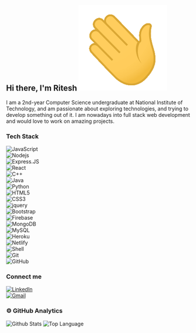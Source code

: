 ## Hi there, I'm Ritesh ![Hi](https://raw.githubusercontent.com/ritcode/ritcode/main/Hi.gif)

I am a 2nd-year Computer Science undergraduate at National Institute of Technology, and am passionate about exploring technologies, and trying to develop something out of it. I am nowadays into full stack web development and would love to work on amazing projects.



### Tech Stack

![JavaScript](https://img.shields.io/badge/-JavaScript-black?style=flat-square&logo=javascript)   
![Nodejs](https://img.shields.io/badge/-Nodejs-black?style=flat-square&logo=Node.js)   
![Express.JS](https://img.shields.io/badge/-Express.JS-c7b198?style=plastic&logo=Express.JS)   
![React](https://img.shields.io/badge/-React-black?style=flat-square&logo=react)   
![C++](https://img.shields.io/badge/-C++-00599C?style=flat-square&logo=c)   
![Java](https://img.shields.io/badge/-java-3f4441?style=plastic&logo=java)   
![Python](https://img.shields.io/badge/-Python-8fcfd1?style=plastic&logo=Python)   
![HTML5](https://img.shields.io/badge/-HTML5-E34F26?style=flat-square&logo=html5&logoColor=white)   
![CSS3](https://img.shields.io/badge/-CSS3-1572B6?style=flat-square&logo=css3)   
![jquery](https://img.shields.io/badge/jQuery-0769AD?style=for-the-badge&logo=jquery&logoColor=white)   
![Bootstrap](https://img.shields.io/badge/-Bootstrap-563D7C?style=flat-square&logo=bootstrap)   
![Firebase](https://img.shields.io/badge/firebase-ffca28?style=for-the-badge&logo=firebase&logoColor=white)   
![MongoDB](https://img.shields.io/badge/-MongoDB-black?style=flat-square&logo=mongodb)   
![MySQL](https://img.shields.io/badge/-MySQL-black?style=flat-square&logo=mysql)   
![Heroku](https://img.shields.io/badge/-Heroku-430098?style=flat-square&logo=heroku)   
![Netlify](	https://img.shields.io/badge/Netlify-00C7B7?style=for-the-badge&logo=netlify&logoColor=white)   
![Shell](https://img.shields.io/badge/-Shell-blasck?style=plastic&logo=Shell)   
![Git](https://img.shields.io/badge/-Git-black?style=flat-square&logo=git)   
![GitHub](https://img.shields.io/badge/-GitHub-181717?style=flat-square&logo=github)   



### Connect me 

<a href="https://www.linkedin.com/in/ritcode" target="_blank"><img alt="LinkedIn" src="https://img.shields.io/badge/-LinkedIn-0077B5?style=flat-square&logo=Linkedin&logoColor=white"></a>
<br>
[![Gmail](https://img.shields.io/badge/Gmail-D14836?style=for-the-badge&logo=gmail&logoColor=white)](mailto:riteshshawk.rk@gmail.com)




### ⚙️ GitHub Analytics

<img alt = "Github Stats" src="https://github-readme-stats.vercel.app/api?username=ritcode&show_icons=true&count_private=true&hide=issues,stars&hide_border=true&title_color=5391FE&theme=tokyonight">

<img alt = "Top Language" src="https://github-readme-stats.vercel.app/api/top-langs/?username=ritcode&hide=python,sass&hide_border=true&layout=compact">


<!-- - for future references
- 🌱 Currently learning & Working  : ![React](https://img.shields.io/badge/-React-black?style=flat-square&logo=react)  ![Express.JS](https://img.shields.io/badge/-Express.JS-c7b198?style=plastic&logo=Express.JS)  
-->
